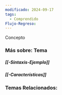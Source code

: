 ```yaml
---
modificado: 2024-09-17
tags:
  - Comprendido
Flujo-Regreso:
---
```






Concepto
### Más sobre: Tema
##### [[-Sintaxis-Ejemplo]]
##### [[-Características]]

### Temas Relacionados:
